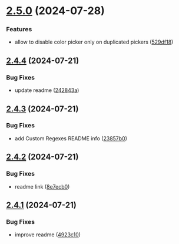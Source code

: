 # [2.5.0](https://github.com/jeronimoek/color-picker-universal/compare/v2.4.4...v2.5.0) (2024-07-28)


### Features

* allow to disable color picker only on duplicated pickers ([529df18](https://github.com/jeronimoek/color-picker-universal/commit/529df183a4e2e4788f1b681d29d65a75fee4eee0))



## [2.4.4](https://github.com/jeronimoek/color-picker-universal/compare/v2.4.3...v2.4.4) (2024-07-21)


### Bug Fixes

* update readme ([242843a](https://github.com/jeronimoek/color-picker-universal/commit/242843a82dcb4b109b4369ee4bfea0d4f01f1e27))



## [2.4.3](https://github.com/jeronimoek/color-picker-universal/compare/v2.4.2...v2.4.3) (2024-07-21)


### Bug Fixes

* add Custom Regexes README info ([23857b0](https://github.com/jeronimoek/color-picker-universal/commit/23857b03d824fe5e74064b46ba58664709339308))



## [2.4.2](https://github.com/jeronimoek/color-picker-universal/compare/v2.4.1...v2.4.2) (2024-07-21)


### Bug Fixes

* readme link ([8e7ecb0](https://github.com/jeronimoek/color-picker-universal/commit/8e7ecb04bf9a4619451052952cbeebb82fb6ef2d))



## [2.4.1](https://github.com/jeronimoek/color-picker-universal/compare/v2.4.0...v2.4.1) (2024-07-21)


### Bug Fixes

* improve readme ([4923c10](https://github.com/jeronimoek/color-picker-universal/commit/4923c103ee53bf0e7c5e62fbd90003a3c893e20f))



